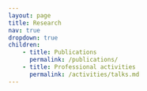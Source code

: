 ```yaml
---
layout: page
title: Research
nav: true
dropdown: true
children: 
    - title: Publications
      permalink: /publications/
    - title: Professional activities
      permalink: /activities/talks.md
---
```

